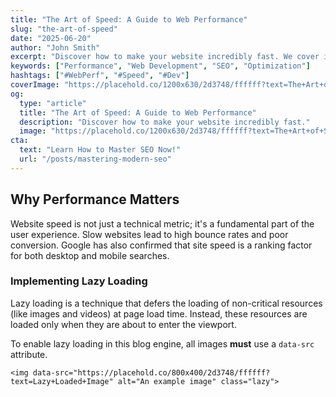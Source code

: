 ```yaml
---
title: "The Art of Speed: A Guide to Web Performance"
slug: "the-art-of-speed"
date: "2025-06-20"
author: "John Smith"
excerpt: "Discover how to make your website incredibly fast. We cover image optimization, lazy loading, and the critical role of performance in user experience and SEO."
keywords: ["Performance", "Web Development", "SEO", "Optimization"]
hashtags: ["#WebPerf", "#Speed", "#Dev"]
coverImage: "https://placehold.co/1200x630/2d3748/ffffff?text=The+Art+of+Speed"
og:
  type: "article"
  title: "The Art of Speed: A Guide to Web Performance"
  description: "Discover how to make your website incredibly fast."
  image: "https://placehold.co/1200x630/2d3748/ffffff?text=The+Art+of+Speed"
cta:
  text: "Learn How to Master SEO Now!"
  url: "/posts/mastering-modern-seo"
---
```


## Why Performance Matters

Website speed is not just a technical metric; it's a fundamental part of the user experience. Slow websites lead to high bounce rates and poor conversion. Google has also confirmed that site speed is a ranking factor for both desktop and mobile searches.

### Implementing Lazy Loading

Lazy loading is a technique that defers the loading of non-critical resources (like images and videos) at page load time. Instead, these resources are loaded only when they are about to enter the viewport.

To enable lazy loading in this blog engine, all images **must** use a `data-src` attribute.

`<img data-src="https://placehold.co/800x400/2d3748/ffffff?text=Lazy+Loaded+Image" alt="An example image" class="lazy">`
